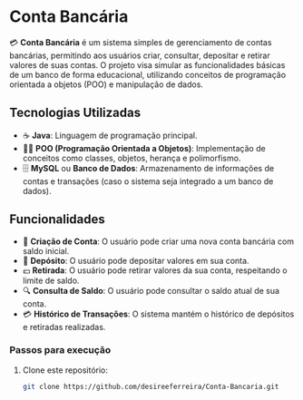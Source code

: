 # Conta Bancária

💳 **Conta Bancária** é um sistema simples de gerenciamento de contas bancárias, permitindo aos usuários criar, consultar, depositar e retirar valores de suas contas. O projeto visa simular as funcionalidades básicas de um banco de forma educacional, utilizando conceitos de programação orientada a objetos (POO) e manipulação de dados.

## Tecnologias Utilizadas

- ☕ **Java**: Linguagem de programação principal.
- 🧑‍💻 **POO (Programação Orientada a Objetos)**: Implementação de conceitos como classes, objetos, herança e polimorfismo.
- 🗄 **MySQL** ou **Banco de Dados**: Armazenamento de informações de contas e transações (caso o sistema seja integrado a um banco de dados).

## Funcionalidades

- 🏦 **Criação de Conta**: O usuário pode criar uma nova conta bancária com saldo inicial.
- 💸 **Depósito**: O usuário pode depositar valores em sua conta.
- 💵 **Retirada**: O usuário pode retirar valores da sua conta, respeitando o limite de saldo.
- 🔍 **Consulta de Saldo**: O usuário pode consultar o saldo atual de sua conta.
- 💳 **Histórico de Transações**: O sistema mantém o histórico de depósitos e retiradas realizadas.


### Passos para execução

1. Clone este repositório:
   ```bash
   git clone https://github.com/desireeferreira/Conta-Bancaria.git
